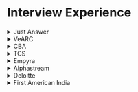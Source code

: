 # Interview Experience

<details>
<summary>Just Answer</summary>

 #### Difference between Hashtable and Dictionary
 A **dictionary** is a general concept that maps keys to values. <br />
 ```
var customers = new Dictionary<string, Customer>();
...
Customer customer = customers["Ali G"];
```
 A **hash table** is a data structure that maps keys to values by taking the hash value of the key (by applying some hash function to it) and mapping that to a bucket where one or more values are stored.
 ```
var customers = new Hashtable();
...
Customer customer = customers["Ali G"] as Customer;
```
 | Dictionary  | Hashtable |
| ------------- | ------------- |
| Needs own thread synchronization	| Offers thread safe version through Synchronized() method |
| Enumerated item: KeyValuePair	| Enumerated item: DictionaryEntry | 
| Newer (> .NET 2.0)| 	Older (since .NET 1.0) | 
| is in System.Collections.Generic| 	is in System.Collections | 
| Request to non-existing key throws exception | 	Request to non-existing key returns null |
| potentially a bit faster for value types |	bit slower (needs boxing/unboxing) for value types |

 #### Middleware
 Middleware is software that different applications use to communicate with each other.Middleware offers a standard Application Programming Interface (API) to manage the required input and output of data from the component. The internal linking with the component is hidden from the user. Developers use the APIs to request the services that they need from the software components. 
 Example:<br />
 1. **API (application programming interface)** middleware
  Provides tools developers can use to create, expose and manage APIs for their applications.
1. **Remote procedure call (RPC) middleware**
Allows one application to trigger a function in another application, whether they reside in the same network.
1. **Database middleware** : ODBC, JDBC and transaction processing monitors
   
 #### Dependecy Injection
 Dependency injection aims to separate the concerns of constructing objects and using them, leading to loosely coupled programs.The pattern ensures that an object or function which wants to use a given service should not have to know how to construct those services.
 
There are various ways to implement C# Dependency Injection:
- Constructor Dependency Injection.
- Property Dependency Injection.
- Method Dependency Injection.
 > https://learn.microsoft.com/en-us/dotnet/core/extensions/dependency-injection

#### Exception handling
A try block is used by C# programmers to partition code that might be affected by an exception. Associated catch blocks are used to handle any resulting exceptions. A finally block contains code that is run whether or not an exception is thrown in the try block, such as releasing resources that are allocated in the try block. A try block requires one or more associated catch blocks, or a finally block, or both.
> https://learn.microsoft.com/en-us/dotnet/csharp/fundamentals/exceptions/exception-handling

</details>

<details>
<summary>VeARC</summary>

 #### Paralell programming and Concurrent Programming
##### Concurrent programming
Multiple processes are executed during a period of time.<br />
Examples:
1. Threading: Used in C# to achieve concurrency
1. Event loop: Used in JavaScript to coordinate the order in which instructions are executed<br />
##### Parallel programming
 Multiple tasks or subtasks of the same task run at the same time <br />
Examples:
1. Multitasking: Used in Python to achieve parallelism
2. Multicore or distributed systems: Required for parallel programs

   ![image](https://github.com/dhananjaya-poojari/Interview-preparation/assets/77887564/101308c1-b65e-4b4a-b459-57712246c269)

> https://www.linkedin.com/advice/0/whats-difference-between-concurrent-parallel-programming
 #### Differences Between Scoped, Transient, And Singleton Service or Three service lifetimes available with the Microsoft Dependency Injection container
 Service lifetimes define the conditions under which a service instance is created and disposed of.
1. Singleton <br />
A single instance of a resource that is shared across the application. Singleton services are good for objects that are expensive to create or need to maintain global state. They can also be used for logging services, feature flags, and email services.
```
services.AddSingleton<ILoggingService, LoggingService>();
```
2. Transient <br />
A new instance of a resource is created each time it's requested. Transient services are good for lightweight services with little or no state.
```
services.AddTransient<IGuidGenerator, GuidGenerator>();
```
3. Scoped <br />
A single instance of a resource is shared within a specific scope, such as an HTTP request. Scoped services are good for maintaining state or sharing data within a single request.
```
services.AddScoped<IAuthService,AuthService>();
```
 > https://www.c-sharpcorner.com/article/differences-between-scoped-transient-and-singleton-service/
 #### Abstract Class
The abstract modifier indicates that the thing being modified has a missing or incomplete implementation. 
```
abstract class Shape
{
    public abstract int GetArea();
}

class Square : Shape
{
    private int _side;

    public Square(int n) => _side = n;

    // GetArea method is required to avoid a compile-time error.
    public override int GetArea() => _side * _side;

    static void Main()
    {
        var sq = new Square(12);
        Console.WriteLine($"Area of the square = {sq.GetArea()}");
    }
}
```
 #### Thread and Task 
 **Task** <br />
 Tasks class to let you create tasks and run them asynchronously.A task is an object that represents some work that should be done. The task can tell you if the work is completed and if the operation returns a result, the task gives you the result.< br />
 Example: Basically, a Task<T> "promises" to return you a T, but not right now honey, I'm kinda busy, why don't you come back later?<br />
 **Thread**<br />
  A Thread is a small set of executable instructions.When the time comes when the application is required to perform few tasks at the same time.A thread is one of the many possible workers which performs that task.
 > https://stackoverflow.com/questions/4130194/what-is-the-difference-between-task-and-thread
 #### Generics in C#
Generics in C# is a feature that allows users to create reusable code. It enables users to create classes, methods, and interfaces that work with different data types without explicitly defining the data type.
```
// Declare the generic class.
public class GenericList<T>
{
    public void Add(T input) { }
}
class TestGenericList
{
    private class ExampleClass { }
    static void Main()
    {
        // Declare a list of type int.
        GenericList<int> list1 = new GenericList<int>();
        list1.Add(1);

        // Declare a list of type string.
        GenericList<string> list2 = new GenericList<string>();
        list2.Add("");

        // Declare a list of type ExampleClass.
        GenericList<ExampleClass> list3 = new GenericList<ExampleClass>();
        list3.Add(new ExampleClass());
    }
}
```
> https://learn.microsoft.com/en-us/dotnet/csharp/fundamentals/types/generics
 #### Attribute Routing in ASP.NET MVC
 Attribute routing is a feature in ASP.NET Core MVC that allows users to define routes directly on their controller and action methods.
 > https://learn.microsoft.com/en-us/aspnet/web-api/overview/web-api-routing-and-actions/attribute-routing-in-web-api-2
### 2nd Round
#### Difference between IQueryable vs IEnumerable
![image](https://github.com/dhananjaya-poojari/Interview-preparation/assets/77887564/9563228e-b634-4ff8-aa9c-109395c73f31)

#### Differences between ExpandoObject, DynamicObject and dynamic
The `dynamic` keyword is used to declare variables that should be late-bound. If you want to use late binding, for any real or imagined type, you use the dynamic keyword and the compiler does the rest.

`ExpandoObject` is a simple class which allows you to add members to an instance and use them dynamically.<br />
`DynamicObject` is a more advanced implementation which can be inherited to easily provide customized behavior.
```
dynamic expando = new ExpandoObject();
```
#### Shallow and Deep copy 
a shallow copy duplicates the structure of a collection, but not the elements. A deep copy duplicates everything.

`Shallow copy`<br />
Creates a new collection object and populates it with references. The reference types inside the original object remain shared between the original and the copied object.
To make a shallow copy of an array in C#, you can use the `Array.Clone()` method.
```
A ob1 = new A();
ob1.a = 10;
A ob2 = new A();
ob2 = ob1;

ob1.a = 5;
// <-- If you see value of ob2.a after this line, it will be 5.
```
`Deep copy`<br />
Creates a new object and then recursively populates it with copies of the original's child object. Each reference type in the original is also deeply copied. The copied object gets its own instances of each reference type.
```
 A ob1 = new A();
 ob1.a = 10;
 A ob2 = new A();
 ob2.a = ob1.a;

 ob1.a = 5;
// <-- If you see value of ob2.a after this line, it will be 10.
```
</details>

<details>
<summary>CBA</summary>

 #### Asynchronous programming 
 Asynchronous programming is a technique that allows a program to run a second set of instructions while focusing on its primary process. It enables a program to start a long-running task and still be responsive to other events while that task runs. Asynchronous programming is a `non-blocking architecture`, which means it doesn't block further execution while one or more operations are in progress. With async programming, multiple related operations can run concurrently without waiting for other tasks to complete. 

![image](https://github.com/dhananjaya-poojari/Interview-preparation/assets/77887564/399464fa-c824-4a5c-833b-31d110903070)

#### Middleware
![image](https://github.com/dhananjaya-poojari/Interview-preparation/assets/77887564/35ed0037-40ea-4c85-9d55-de6c34f663a2)

Middleware components for common app scenarios:

1. Exception/error handling
   - When the app runs in the Development environment:
      - Developer Exception Page Middleware `(UseDeveloperExceptionPage)` reports app runtime errors.
      - Database Error Page Middleware `(UseDatabaseErrorPage)` reports database runtime errors.
   - When the app runs in the Production environment:
      - Exception Handler Middleware `(UseExceptionHandler)` catches exceptions thrown in the following middlewares.
      -  HTTP Strict Transport Security Protocol (HSTS) Middleware `(UseHsts)` adds the Strict-Transport-Security header.
3. HTTPS Redirection Middleware `(UseHttpsRedirection)` redirects HTTP requests to HTTPS.
4. Static File Middleware `(UseStaticFiles)` returns static files and short-circuits further request processing.
5. Cookie Policy Middleware `(UseCookiePolicy)` conforms the app to the EU General Data Protection Regulation (GDPR) regulations.
6. Routing Middleware `(UseRouting)` to route requests.
7. Authentication Middleware `(UseAuthentication)` attempts to authenticate the user before they're allowed access to secure resources.
8. Authorization Middleware `(UseAuthorization)` authorizes a user to access secure resources.
9. Session Middleware `(UseSession)` establishes and maintains session state. If the app uses session state, call Session Middleware after Cookie Policy Middleware and before MVC Middleware.
10. Endpoint Routing Middleware `(UseEndpoints with MapRazorPages)` to add Razor Pages endpoints to the request pipeline.

    > https://learn.microsoft.com/en-us/aspnet/core/fundamentals/middleware/?view=aspnetcore-8.0
#### Custom middleware
Custom middleware in ASP.NET Core allows developers to run code before or after the request-response cycle.The custom middleware component is like any other .NET class with `Invoke()` method. However, to execute next middleware in a sequence, it should have RequestDelegate type parameter in the constructor.
```
public class CustomMiddleware
{
    private readonly RequestDelegate _next;

    public CustomMiddleware(RequestDelegate next)
    {
        _next = next;
    }

    public async Task InvokeAsync(HttpContext context)
    {
        // Code to execute before the next middleware
        Console.WriteLine("Custom Middleware: Incoming request");

        await _next(context); // Call the next middleware

        // Code to execute after the next middleware
        Console.WriteLine("Custom Middleware: Outgoing response");
    }
}

public static class RequestCultureMiddlewareExtensions
{
    public static IApplicationBuilder UseRequestCulture(
        this IApplicationBuilder builder)
    {
        return builder.UseMiddleware<CustomMiddleware>();
    }
}
```
The middleware class must include:

1. A public constructor with a parameter of type `RequestDelegate`.
2. A public method named `Invoke` or `InvokeAsync`. This method must:
3. Return a `Task`.
   - Accept a first parameter of type `HttpContext`.
 > https://learn.microsoft.com/en-us/aspnet/core/fundamentals/middleware/write?view=aspnetcore-8.0

#### Response Caching Middleware
The middleware determines when responses are cacheable, stores responses, and serves responses from cache.
```
var builder = WebApplication.CreateBuilder(args);

builder.Services.AddResponseCaching();

var app = builder.Build();

app.UseHttpsRedirection();

// UseCors must be called before UseResponseCaching
//app.UseCors();

app.UseResponseCaching();

// Controller
[HttpGet]
[ResponseCache(Duration = 180, Location = ResponseCacheLocation.Any)]
public IActionResult getCache()
{}
```

#### Map Extension
The Map extension method branches the request pipeline based on matches of the given request path. If the request path starts with the given path, the branch is executed. 
```
    public class Startup
    {
        public Startup(IConfiguration configuration)
        {
            Configuration = configuration;
        }

        public IConfiguration Configuration { get; }

        // This method gets called by the runtime. Use this method to configure the HTTP request pipeline.
        public void Configure(IApplicationBuilder app, IWebHostEnvironment env)
        {
            app.Use(async (context, next) =>
            {
                await context.Response.WriteAsync("Use Middleware Component \n");
                await next();
            });

            app.Map("/testmap", MapCustomMiddleware);

            app.Run(async context => {
                await context.Response.WriteAsync("Run Middleware Component\n");
            });
        }

        private void MapCustomMiddleware(IApplicationBuilder app)
        {
            app.Use(async (context, next) =>
            {
                await context.Response.WriteAsync("Specific URL Logic Middleware using Map Method \n");
            });
        }
    }
```
#### Tuple types
The tuples feature provides concise syntax to group multiple data elements in a lightweight data structure.
```
(double, int) t1 = (4.5, 3);
(string, string, string) LookupName(long id) // tuple return type
{
    ... // retrieve first, middle and last from data storage
    return (first, middle, last); // tuple literal
}
```
#### Delegate and event example
**Delegate**
```
using System;

namespace Delegates
{
    // Delegate Definition
    public delegate int operation(int x, int y);

    class Program
    {
        // Method that is passes as an Argument
        // It has same signature as Delegates
        static int Addition(int a, int b)
        {
            return a + b;
        }
        static int Multiple(int a, int b)
        {
            return a*b;
        }

        static void Main(string[] args)
        {
            // Delegate instantiation
            operation obj = new operation(Addition);
            operation[] objArr =
                     {
                      new operation(Addition),
                      new operation(Multiple)
                     };

            // output
            Console.WriteLine("Addition is={0}",obj(23,27));
            Console.WriteLine("Addition is={0}",objArr[1](23,27));
            Console.ReadLine();
        }
    }
}
```
**Event** <br />
Event Handlers can't return a value. They are always void.
```
using System;

namespace Delegates
{
    public delegate void DelEventHandler();

    class Program
    {
        public static event DelEventHandler add;

        static void Main(string[] args)
        {
            add += new DelEventHandler(USA);
            add += new DelEventHandler(India);
            add += new DelEventHandler(England);
            add.Invoke(); // or add(); both are same

            Console.ReadLine();
        }
        static void USA()
        {
            Console.WriteLine("USA");
        }

        static void India()
        {
            Console.WriteLine("India");
        }

        static void England()
        {
            Console.WriteLine("England");
        }
    }
}
```
> https://www.c-sharpcorner.com/UploadFile/84c85b/delegates-and-events-C-Sharp-net/

#### lock statement
When you synchronize thread access to a shared resource, lock on a dedicated object instance (for example, private readonly object balanceLock = new object();) or another instance that is unlikely to be used as a lock object by unrelated parts of the code.
```
private readonly object balanceLock = new object();
private decimal balance;
lock (balanceLock)
{
  if (balance >= amount)
  {
   balance -= amount;
   appliedAmount = amount;
  }
}
```
When accessing the balance always access inside lock 
> https://learn.microsoft.com/en-us/dotnet/csharp/language-reference/statements/lock

#### Singleton Design Pattern In C#
Always use sealed for singleton class
```
public sealed class Singleton2 {
    private Singleton2() {}
    private static readonly object lock = new object();
    private static Singleton2 instance = null;
    public static Singleton2 Instance {
        get {
            lock(lock) {
                if (instance == null) {
                    instance = new Singleton2();
                }
                return instance;
            }
        }
    }
}
```
> https://www.c-sharpcorner.com/UploadFile/8911c4/singleton-design-pattern-in-C-Sharp/

#### Difference Truncate and delete
The DELETE command is used to delete particular records from a table. The TRUNCATE command is used to delete the complete data from the table.
</details>

<details>
<summary>TCS</summary>
 
### 1st Round

#### What are the types of routing in ASP.NET MVC?
**Attribute routing**
It will be possible to use the Attribute Routing feature by placing a route on the action method or the controller.
```
[Route(“”)]
```
**Conventional routing**
Once a fresh ASP.net Core MVC application is created by making use of the default template, the app configures a default routing.The default route template is configured by MVC as
```
 {controller=Home}/{action=Index}/{id?}
```

### 2nd Round
#### What is use of singleton design pattern over static class?
 | Singleton Design Pattern  | Static Class |
| ------------- | ------------- |
| Singleton objects are stored in the heap	| static objects are stored in the stack. |
| We can clone a singleton object as long as the designer allows it	| we cannot clone a static class object. | 
| Singleton classes follow object-oriented programming (OOP) principles| 	static classes do not. | 
| We can implement an interface through a singleton class| 	not through the static methods of a class | 
| A singleton can be initialized lazily or asynchronously | a static class is generally initialized when it is first loaded |

#### Task Wait
Waits for the Task to complete execution.
```
public static void Main()
   {
      Task t = Task.Run( () => {
                           // Some operation
                         } );
     t.Wait();
   }
```

#### Difference between var and dynamic    
   | Var  | Dynamic |
| ------------- | ------------- |
| The compiler determines the variable's type at compile time.	| The compiler determines the variable's type during run-time. |
| This type of variable should be initialized when it is declared. As a result, the compiler will determine the type of the variable based on the value it was initialized with.	| This type of variable does not require initialization at the time of declaration. Because at compilation time, the compiler does not know the type of the variable. | 
| Throws an error if a variable is not initialized.	| 	There will be no error if the variable is not initialized. | 
| It can't be used to return values from a function or for properties. It can only be used as a function's local variable. | It can be used to return values from a function or for properties. |

#### What is symmantic Element?
A semantic element clearly describes its meaning to both the browser and the developer.Examples of non-semantic elements: `<div>` and `<span>` - Tells nothing about its content. Examples of semantic elements: `<form>` , `<table>` , and `<article>` - Clearly defines its content.

#### What is Psuedo class and use of that
A pseudo-class is a selector that selects elements that are in a specific state, e.g. they are the first element of their type, or they are being hovered over by the mouse pointer.

#### Can we create our own tag in html
Yes we can create 

> https://stackoverflow.com/questions/5682943/how-to-create-custom-tags-for-html

#### Autocomplete in html
autocomplete is attribute you can use in input, form and etc.

#### SOLID Principle
1. Single-Responsibility Principle
2. Open-Closed Principle
3. Liskov Substitution Principle - This means that every subclass or derived class should be substitutable for their base or parent class.
4. Interface Segregation Principle - A client should never be forced to implement an interface that it doesn’t use, or clients shouldn’t be forced to depend on methods they do not use.
5. Dependency Inversion Principle - Entities must depend on abstractions, not on concretions. It states that the high-level module must not depend on the low-level module, but they should depend on abstractions.

</details>

<details>
<summary>Empyra</summary>

### 1st Round
#### Garbage Collection in .Net
The garbage collector manages the allocation and release of memory for an application. Therefore, developers working with managed code don't have to write code to perform memory management tasks.The GC.Collect method is called. In almost all cases, you don't have to call this method because the garbage collector runs continuously.<br>
Also we can use `IDisposable` Interface for releasing unmanaged resources. We should call/create a object with `using` statement it will trigger dispose method.
We can achieve `using` is basically the equivalent of:
```
var con = new Connection();
    try {
        con.Open()
        //do whatever
    } finally {
        if (con != null) con.Dispose();
    }
```
So it also has the benefit of calling Dispose() even if an unhandled exception is thrown in the code within the block.

#### Difference between throw and throw ex
**throw ex** resets the stack trace (so your errors would appear to originate from HandleException)

**throw** doesn't - the original offender would be preserved.
#### Fourth highest in SQL table
```
select salary from Employee order by salary desc limit 1 offset 4;
```

### 2nd Round
#### How is it possible to create an object from the abstract class?
```
namespace ConsoleApplication1
{
    public class Circle : Shape
    {
        public override void Draw()
        {
            Console.WriteLine("Draw a Circle");
        }
    }

    public abstract class Shape
    {    
        public abstract void Draw();
    }
}
```
You can do like this
```
class Program
{
    static void Main(string[] args)
    {       
        Shape v;
        v = new Circle();
        v.Draw();
    }
}
```
#### Multicast Delegate
```
using System;

delegate void CustomCallback(string s);

class TestClass
{
    static void Hello(string s)
    {
        Console.WriteLine($"  Hello, {s}!");
    }

    static void Goodbye(string s)
    {
        Console.WriteLine($"  Goodbye, {s}!");
    }

    static void Main()
    {
        CustomCallback hiDel, byeDel, multiDel, multiMinusHiDel;

        // Initialize the delegate object hiDel that references the
        hiDel = Hello;

        // Initialize the delegate object byeDel that references the
        byeDel = Goodbye;

        // The two delegates, hiDel and byeDel, are combined to
        multiDel = hiDel + byeDel;

        // Remove hiDel from the multicast delegate, leaving byeDel,
        // which calls only the method Goodbye.
        multiMinusHiDel = multiDel - hiDel;

        Console.WriteLine("Invoking delegate hiDel:");
        hiDel("A");
        Console.WriteLine("Invoking delegate byeDel:");
        byeDel("B");
        Console.WriteLine("Invoking delegate multiDel:");
        multiDel("C");
        Console.WriteLine("Invoking delegate multiMinusHiDel:");
        multiMinusHiDel("D");
    }
}
```
#### Status Code
#### 1xx: Informational
- **100 Continue**: Indicates that the initial part of a request has been received and the client should continue with the request.
- **101 Switching Protocols**: Informs the client that the server is switching protocols as requested by the client.

#### 2xx: Success
- **200 OK**: The request was successful, and the server returned the requested resource.
- **201 Created**: The request was successful, and a new resource was created as a result.
- **202 Accepted**: The request has been accepted for processing, but the processing is not complete.
- **204 No Content**: The request was successful, but there is no content to send in the response.

#### 3xx: Redirection
- **301 Moved Permanently**: The requested resource has been moved to a new URL permanently.
- **302 Found**: The requested resource has been temporarily moved to a different URL.
- **304 Not Modified**: The resource has not been modified since the last request.

#### 4xx: Client Errors
- **400 Bad Request**: The server could not understand the request due to invalid syntax.
- **401 Unauthorized**: Authentication is required and has failed or has not been provided.
- **403 Forbidden**: The server understood the request but refuses to authorize it.
- **404 Not Found**: The requested resource could not be found on the server.
- **405 Method Not Allowed**: The request method is known by the server but is not supported by the target resource.

#### 5xx: Server Errors
- **500 Internal Server Error**: The server encountered an unexpected condition that prevented it from fulfilling the request.
- **501 Not Implemented**: The server does not support the functionality required to fulfill the request.
- **502 Bad Gateway**: The server, while acting as a gateway or proxy, received an invalid response from the upstream server.
- **503 Service Unavailable**: The server is not ready to handle the request, often due to maintenance or overload.
  
#### use strict in JS file
The "use strict" directive enables JavaScript's strict mode. JavaScript's strict mode was introduced in ECMAScript 5. It enforces stricter parsing and error handling on the code at runtime. It also helps you write cleaner code and catch errors and bugs that might otherwise go unnoticed.

### 3rd Round
#### Normalization in SQL
Normalization is the process of organizing data in a database. It includes creating tables and establishing relationships between those tables according to rules designed both to protect the data and to make the database more flexible by eliminating redundancy and inconsistent dependency.

> https://learn.microsoft.com/en-us/office/troubleshoot/access/database-normalization-description#normalizing-an-example-table
#### Group by rules
1.**HAVING Clause**:
   - Use the `HAVING` clause to filter groups based on aggregate calculations.
   - It is similar to the `WHERE` clause but is used for aggregate data.
     
2.**Column Selection**:
   - You can only select columns that are included in the `GROUP BY` clause or aggregate functions.
     
3.**Order of Columns**:
   - The order of columns in the `GROUP BY` clause matters if you're expecting a specific grouping hierarchy.
</details>

<details>
<summary>Alphastream</summary>

#### Mutex vs Semaphore

| Feature      | Mutex                                                                                 | Semaphore                                                                                   |
|--------------|---------------------------------------------------------------------------------------|--------------------------------------------------------------------------------------------|
| **Purpose**  | Ensures that only one thread can access a resource at a time.                         | Controls access to a resource that has a limited number of instances.                       |
| **Ownership**| Only the thread that locked the mutex can unlock it.                                  | Can be incremented or decremented by any thread, not necessarily the one that decremented it. |
| **Usage**    | Typically used to protect critical sections of code from concurrent access.           | Often used to manage access to a pool of resources, like a fixed number of database connections. |
| **Analogy**  | A key to a single-occupancy restroom—only one person can use it at a time, and only that person can unlock the door after use. | A ticket system for a multi-stall restroom with a limited number of stalls; anyone with a ticket can use an available stall. |

</details>

<details>
<summary>Deloitte</summary>

#### What is the best strategy to sync data between DB and redis cache?
Caches are sync'd in two common ways:

1. **Data cached with expiration:** Once cached data has expired, a background process adds fresh data to cache, and so on. Usually there's data that will be refreshed in different intervals: 10 minutes, 1 hour, every day.
2. **Data cached on demand:** When an user requests some data, that request goes through the non-cached road, and that request stores the result in cache, and a limited number of subsequent requests will read cached data directly if cache is available. This approach can fall into #1 one too in terms of cache invalidation interval.

Problem from dynamic/static perspective:

1. **Real/Time approach:** each time a process changes the DB data, you dispatch an event or a message to a queue where a worker handles corresponding indexing of the cache. Some might event implement it as a DB Trigger (I don't like)
2. **Static/delayed approach:** Once a day/hour/minute.. depending on your needs there is a process that does a batch/whole indexing of the DB data to the cache.
#### How controller will validate request body (Model.IsValid)
The `ModelState.IsValid` property will be true if the values were able to bind correctly to the model AND no validation rules were broken in the process.
```
if (!ModelState.IsValid)
{
  return Page();
}

```

#### Difference Between .NET Core and .NET Framework

| Feature                | .NET Core                                                                   | .NET Framework                                                               |
|------------------------|-----------------------------------------------------------------------------|------------------------------------------------------------------------------|
| **Platform**           | Cross-platform (Windows, Linux, macOS)                                       | Windows only                                                                 |
| **Performance**        | Generally faster and more efficient                                          | Comparatively slower                                                          |
| **Deployment Model**   | Self-contained deployments and side-by-side versioning                       | System-wide versioning and shared framework                                  |
| **Microservices**      | Better support for microservices and containers                              | Limited support for microservices and containers                             |
| **API Compatibility**  | Does not support all .NET Framework APIs, focuses on modern development      | Full support for all .NET APIs                                               |
| **Development**        | Ideal for new applications and modernizing existing applications             | Typically used for existing applications and those that rely on Windows-specific features |
| **Release Cycle**      | Rapid release cycle with new features and improvements                       | Slower release cycle, primarily for bug fixes and security patches           |
| **Tooling**            | Supported by Visual Studio, Visual Studio Code, and command-line tools       | Primarily supported by Visual Studio                                         |
| **Open Source**        | Fully open-source and community-driven                                       | Partially open-source                                                        |
</details>

<details>
<summary>First American India</summary>

#### ConfigureAwait in C#
`ConfigureAwait` is a method in C# used to configure how an `await` operation behaves in terms of capturing the current synchronization context. It is especially important in asynchronous programming to avoid potential deadlocks and improve performance.

The `ConfigureAwait` method is used after an `await` expression to specify whether to continue executing the remainder of the async method on the original context captured by the `await`.
#### What is ‘CORS’? What is it used for?
Cross-Origin Resource Sharing (CORS) is a security feature implemented by web browsers that allows or restricts web applications running at one origin (domain) from accessing resources from a different origin. This mechanism is crucial for web security and helps prevent malicious behavior such as cross-site request forgery (CSRF).

When a web application makes a request to a different origin (e.g., a different domain, protocol, or port), the browser sends an HTTP request with an `Origin` header. The server can then respond with specific headers to indicate whether the request is allowed.
#### useReducer in React
useReducer is a React Hook that lets you add a reducer to your component.
> https://react.dev/reference/react/useReducer#usage
#### app.use in .Net Core
In .NET Core, middleware components are used to handle requests and responses in the application pipeline. The `app.Use` method is one of the ways to add middleware to the request processing pipeline in an ASP.NET Core application.

```
app.Use(async (context, next) =>
{
  // Code to execute before the next middleware
  Console.WriteLine("Incoming request: " + context.Request.Path);

  await next.Invoke(); // Call the next middleware

  // Code to execute after the next middleware
  Console.WriteLine("Outgoing response: " + context.Response.StatusCode);
});
```
Explanation
- Anonymous Function: app.Use takes an anonymous function with two parameters: context and next.
context: Represents the HTTP context for the request.
- next: A delegate to invoke the next middleware in the pipeline.
- Before Next: Code executed before calling next.Invoke() runs before the next middleware.
- After Next: Code executed after next.Invoke() runs after the next middleware has completed processing.
#### Worker Process in .Net
A `Worker Service` is also a real process, but is intended as a background service for a front-end application; it starts with the application and stops with the application.

Worker processes provide the execution environment for all web sites and applications configured in IIS.

Now each pool can have one or more worker process. Each worker process is a different program that's run your site, have their alone static variables, they different start stop calls etc. Different worker process are not communicate together, and the only way to exchange data is from common files or a common database. If you have more than one worker process and one of them make long time calculations, then the other can take care to handle the internet calls and show content.

> https://stackoverflow.com/questions/14105345/iis-app-pools-worker-processes-app-domains
#### Application pool
An Application Pool in IIS (Internet Information Services) is a feature that isolates web applications for better security, reliability, availability, and performance. By using application pools, you can ensure that applications run independently of each other.

Many application domains (sites) can have the same application pool, and because they have the same application pool they run under the same processes, and under the same account - and they have the same settings of the pool. If this pool restarts, then all sites under that pools restarts.

#### App domain
</details>
